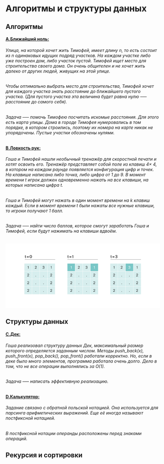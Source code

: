 # Алгоритмы и структуры данных

## Алгоритмы
#### [A.Ближайший ноль:](https://github.com/maksyanya/algorithms/blob/main/A.%D0%91%D0%BB%D0%B8%D0%B6%D0%B0%D0%B9%D1%88%D0%B8%D0%B9%20%D0%BD%D0%BE%D0%BB%D1%8C.py)
###### Улица, на которой хочет жить Тимофей, имеет длину n, то есть состоит из n одинаковых идущих подряд участков. На каждом участке либо уже построен дом, либо участок пустой. Тимофей ищет место для строительства своего дома. Он очень общителен и не хочет жить далеко от других людей, живущих на этой улице. 
###### Чтобы оптимально выбрать место для строительства, Тимофей хочет для каждого участка знать расстояние до ближайшего пустого участка. (Для пустого участка эта величина будет равна нулю –— расстояние до самого себя). 
###### Задача –— помочь Тимофею посчитать искомые расстояния. Для этого есть карта улицы. Дома в городе Тимофея нумеровались в том порядке, в котором строились, поэтому их номера на карте никак не упорядочены. Пустые участки обозначены нулями.
#### [B.Ловкость рук:](https://github.com/maksyanya/algorithms/blob/main/B.%D0%9B%D0%BE%D0%B2%D0%BA%D0%BE%D1%81%D1%82%D1%8C%20%D1%80%D1%83%D0%BA.py)
###### Гоша и Тимофей нашли необычный тренажёр для скоростной печати и хотят освоить его. Тренажёр представляет собой поле из клавиш 4× 4, в котором на каждом раунде появляется конфигурация цифр и точек. На клавише написана либо точка, либо цифра от 1 до 9. В момент времени t игрок должен одновременно нажать на все клавиши, на которых написана цифра t. 
###### Гоша и Тимофей могут нажать в один момент времени на k клавиш каждый. Если в момент времени t были нажаты все нужные клавиши, то игроки получают 1 балл.
###### Задача –— найти число баллов, которое смогут заработать Гоша и Тимофей, если будут нажимать на клавиши вдвоём.
![image](https://github.com/maksyanya/algorithms/blob/main/images/image.png)
## Структуры данных
#### [C.Дек:](https://github.com/maksyanya/algorithms/blob/main/C.%D0%94%D0%B5%D0%BA.py)
###### Гоша реализовал структуру данных Дек, максимальный размер которого определяется заданным числом. Методы push_back(x), push_front(x), pop_back(), pop_front() работали корректно. Но, если в деке было много элементов, программа работала очень долго. Дело в том, что не все операции выполнялись за O(1).  
###### Задача –— написать эффективную реализацию.
#### [D.Калькулятор:](https://github.com/maksyanya/algorithms/blob/main/D.%D0%9A%D0%B0%D0%BB%D1%8C%D0%BA%D1%83%D0%BB%D1%8F%D1%82%D0%BE%D1%80.py)
###### Задание связано с обратной польской нотацией. Она используется для парсинга арифметических выражений. Еще её иногда называют постфиксной нотацией.
###### В постфиксной нотации операнды расположены перед знаками операций.


## Рекурсия и сортировки
